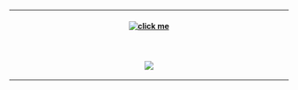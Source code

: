 <hr>
<h4 align="center">
<a href="https://rentry.co/bestbubs"><img src="https://github.com/user-attachments/assets/cf5522da-63e7-4538-9644-838f2104720c" alt="click me"></img></a>
</h4>
<br>
<h4 align="center">
  <img src="https://komarev.com/ghpvc/?username=dpwv&color=ff0000&style=for-the-badge&label=PARALLEL+PARKERS&base=1000000000">
</h4>
<hr>
